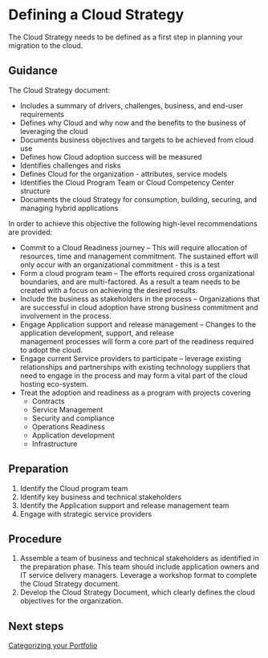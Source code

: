 # Defining a Cloud Strategy

The Cloud Strategy needs to be defined as a first step in planning your migration to the cloud.

## Guidance

The Cloud Strategy document:
* Includes a summary of drivers, challenges, business, and end-user requirements
* Defines why Cloud and why now and the benefits to the business of leveraging the cloud
* Documents business objectives and targets to be achieved from cloud use
* Defines how Cloud adoption success will be measured
* Identifies challenges and risks
* Defines Cloud for the organization - attributes, service models
* Identifies the Cloud Program Team or Cloud Competency Center structure
* Documents the cloud Strategy for consumption, building, securing, and managing hybrid applications

In order to achieve this objective the following high-level recommendations are provided:
* Commit to a Cloud Readiness journey – This will require allocation of resources, time and management commitment.  The 		sustained effort   will only occur with an organizational commitment - this is a test
* Form a cloud program team – The efforts required cross organizational boundaries, and are multi-factored.  As a result 
	a team needs to   be created with a focus on achieving the desired results.
* Include the business as stakeholders in the process – Organizations that are successful in cloud adoption have strong 
	business commitment and involvement in the process.
* Engage Application support and release management – Changes to the application development, support, and release 	
	management processes will form a core part of the readiness required to adopt the cloud.
* Engage current Service providers to participate – leverage existing relationships and partnerships with existing 
  technology suppliers that need to engage in the process and may form a vital part of the cloud hosting eco-system.
* Treat the adoption and readiness as a program with projects covering
	- Contracts
	-  Service Management
	-  Security and compliance
	-  Operations Readiness
	-  Application development 
	-  Infrastructure

## Preparation
1. Identify the Cloud program team
2. Identify key business and technical stakeholders
3. Identify the Application support and release management team
4. Engage with strategic service providers

## Procedure

1. Assemble a team of business and technical stakeholders as identified in the preparation phase. This team should include application 
   owners and IT service delivery managers. Leverage a workshop format to complete the Cloud Strategy document.
2. Develop the Cloud Strategy Document, which clearly defines the cloud objectives for the organization.

## Next steps

[Categorizing your Portfolio](https://github.com/alvarovitta/Planning-Workload-Migration/blob/master/2.0-Categorizing-your-Portfolio.md)
